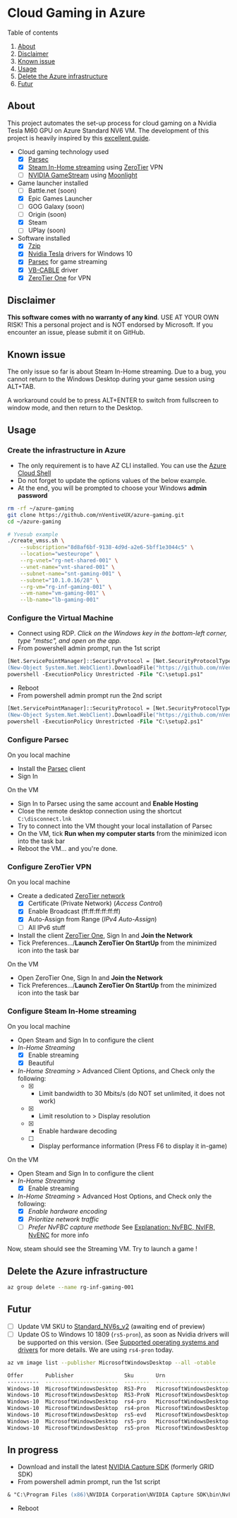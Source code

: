 #  Cloud Gaming in Azure

Table of contents

  1. [About](#about)
  2. [Disclaimer](#disclaimer)
  3. [Known issue](#known-issue)
  4. [Usage](#usage)
  5. [Delete the Azure infrastructure](#delete-the-azure-infrastructure)
  6. [Futur](#futur)

## About

This project automates the set-up process for cloud gaming on a Nvidia Tesla M60 GPU on Azure Standard NV6 VM.
The development of this project is heavily inspired by this [excellent guide](https://link.medium.com/wXD4ZJWb5T).

* Cloud gaming technology used
  * [x] [Parsec](https://parsecgaming.com/)
  * [x] [Steam In-Home streaming](https://support.steampowered.com/kb_cat.php?id=112) using [ZeroTier](https://www.zerotier.com/) VPN
  * [ ] [NVIDIA GameStream](https://support-shield.nvidia.com/gamestream-user-guide) using [Moonlight](https://moonlight-stream.org/)

* Game launcher installed
  * [ ] Battle.net (soon)
  * [x] Epic Games Launcher
  * [ ] GOG Galaxy (soon)
  * [ ] Origin (soon)
  * [x] Steam
  * [ ] UPlay (soon)

* Software installed
  * [x] [7zip](https://www.7-zip.org/)
  * [x] [Nvidia Tesla](https://www.nvidia.com/Download/processFind.aspx?psid=75&pfid=783&osid=57&lid=1&whql=1&lang=en-us) drivers for Windows 10
  * [x] [Parsec](https://parsecgaming.com/) for game streaming
  * [x] [VB-CABLE](https://www.vb-audio.com/Cable/) driver
  * [x] [ZeroTier One](https://www.zerotier.com/) for VPN

## Disclaimer

**This software comes with no warranty of any kind**. USE AT YOUR OWN RISK! This a personal project and is NOT endorsed by Microsoft. If you encounter an issue, please submit it on GitHub.

## Known issue

The only issue so far is about Steam In-Home streaming. Due to a bug, you cannot return to the Windows Desktop during your game session using ALT+TAB.

A workaround could be to press ALT+ENTER to switch from fullscreen to window mode, and then return to the Desktop.

## Usage

### Create the infrastructure in Azure

* The only requirement is to have AZ CLI installed. You can use the [Azure Cloud Shell](https://shell.azure.com/)
* Do not forget to update the options values of the below example.
* At the end, you will be prompted to choose your Windows **admin password**

```bash
rm -rf ~/azure-gaming
git clone https://github.com/nVentiveUX/azure-gaming.git
cd ~/azure-gaming

# Yvesub example
./create_vmss.sh \
    --subscription="8d8af6bf-9138-4d9d-a2e6-5bff1e3044c5" \
    --location="westeurope" \
    --rg-vnet="rg-net-shared-001" \
    --vnet-name="vnt-shared-001" \
    --subnet-name="snt-gaming-001" \
    --subnet="10.1.0.16/28" \
    --rg-vm="rg-inf-gaming-001" \
    --vm-name="vm-gaming-001" \
    --lb-name="lb-gaming-001"
```

### Configure the Virtual Machine

* Connect using RDP. *Click on the Windows key in the bottom-left corner, type "mstsc", and open on the app.*
* From powershell admin prompt, run the 1st script

```ps
[Net.ServicePointManager]::SecurityProtocol = [Net.SecurityProtocolType]::Tls12
(New-Object System.Net.WebClient).DownloadFile("https://github.com/nVentiveUX/azure-gaming/raw/master/setup1.ps1", "C:\setup1.ps1")
powershell -ExecutionPolicy Unrestricted -File "C:\setup1.ps1"
```

* Reboot
* From powershell admin prompt run the 2nd script

```ps
[Net.ServicePointManager]::SecurityProtocol = [Net.SecurityProtocolType]::Tls12
(New-Object System.Net.WebClient).DownloadFile("https://github.com/nVentiveUX/azure-gaming/raw/master/setup2.ps1", "C:\setup2.ps1")
powershell -ExecutionPolicy Unrestricted -File "C:\setup2.ps1"
```

### Configure Parsec

On you local machine
* Install the [Parsec](https://parsecgaming.com/downloads) client
* Sign In

On the VM
* Sign In to Parsec using the same account and **Enable Hosting**
* Close the remote desktop connection using the shortcut ```C:\disconnect.lnk```
* Try to connect into the VM thought your local installation of Parsec
* On the VM, tick **Run when my computer starts** from the minimized icon into the task bar
* Reboot the VM... and you're done.

### Configure ZeroTier VPN

On you local machine
* Create a dedicated [ZeroTier network](https://my.zerotier.com/network)
  * [x] Certificate (Private Network) (_Access Control_)
  * [x] Enable Broadcast (ff:ff:ff:ff:ff:ff)
  * [x] Auto-Assign from Range (_IPv4 Auto-Assign_)
  * [ ] All IPv6 stuff
* Install the client [ZeroTier One](https://download.zerotier.com/dist/ZeroTier%20One.msi), Sign In and  **Join the Network**
* Tick Preferences.../**Launch ZeroTier On StartUp** from the minimized icon into the task bar

On the VM
* Open ZeroTier One, Sign In and **Join the Network**
* Tick Preferences.../**Launch ZeroTier On StartUp** from the minimized icon into the task bar

### Configure Steam In-Home streaming

On you local machine
* Open Steam and Sign In to configure the client
* _In-Home Streaming_
  * [x] Enable streaming
  * [x] Beautiful
* _In-Home Streaming_ > Advanced Client Options, and Check only the following:
  * [x] - Limit bandwidth to 30 Mbits/s (do NOT set unlimited, it does not work)
  * [x] - Limit resolution to > Display resolution
  * [x] - Enable hardware decoding
  * [ ] - Display performance information (Press F6 to display it in-game)

On the VM
* Open Steam and Sign In to configure the client
* _In-Home Streaming_
  * [x] Enable streaming
* _In-Home Streaming_ > Advanced Host Options, and Check only the following:
  * [x] _Enable hardware encoding_
  * [x] _Prioritize network traffic_
  * [ ] _Prefer NvFBC capture methode_ See [Explanation: NvFBC, NvIFR, NvENC](https://steamcommunity.com/groups/homestream/discussions/0/451850849186356998/#c451850849191050105) for more info

Now, steam should see the Streaming VM. Try to launch a game !

## Delete the Azure infrastructure

```bash
az group delete --name rg-inf-gaming-001
```

## Futur

* [ ] Update VM SKU to [Standard_NV6s_v2](https://docs.microsoft.com/en-us/azure/virtual-machines/windows/sizes-gpu#nvv2-series-preview) (awaiting end of preview)
* [ ] Update OS to Windows 10 1809 (```rs5-pron```), as soon as Nvidia drivers will be supported on this version. (See [Supported operating systems and drivers](https://docs.microsoft.com/en-us/azure/virtual-machines/windows/n-series-driver-setup#supported-operating-systems-and-drivers) for more details. We are using ```rs4-pron``` today.
```bash
az vm image list --publisher MicrosoftWindowsDesktop --all -otable

Offer       Publisher                Sku       Urn                                                       Version
----------  -----------------------  --------  --------------------------------------------------------  ------------
Windows-10  MicrosoftWindowsDesktop  RS3-Pro   MicrosoftWindowsDesktop:Windows-10:RS3-Pro:16299.904.65   16299.904.65
Windows-10  MicrosoftWindowsDesktop  RS3-ProN  MicrosoftWindowsDesktop:Windows-10:RS3-ProN:16299.904.65  16299.904.65
Windows-10  MicrosoftWindowsDesktop  rs4-pro   MicrosoftWindowsDesktop:Windows-10:rs4-pro:17134.523.65   17134.523.65
Windows-10  MicrosoftWindowsDesktop  rs4-pron  MicrosoftWindowsDesktop:Windows-10:rs4-pron:17134.523.65  17134.523.65
Windows-10  MicrosoftWindowsDesktop  rs5-evd   MicrosoftWindowsDesktop:Windows-10:rs5-evd:17763.253.67   17763.253.67
Windows-10  MicrosoftWindowsDesktop  rs5-pro   MicrosoftWindowsDesktop:Windows-10:rs5-pro:17763.253.65   17763.253.65
Windows-10  MicrosoftWindowsDesktop  rs5-pron  MicrosoftWindowsDesktop:Windows-10:rs5-pron:17763.253.67  17763.253.67
```

## In progress

* Download and install the latest [NVIDIA Capture SDK](https://developer.nvidia.com/capture-sdk) (formerly GRID SDK)
* From powershell admin prompt, run the 1st script

```ps
& "C:\Program Files (x86)\NVIDIA Corporation\NVIDIA Capture SDK\bin\NvFBCEnable.exe" -enable -noreset
```

* Reboot
